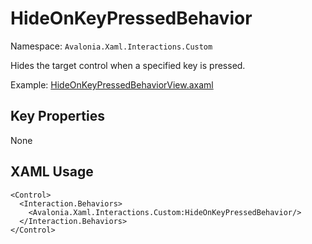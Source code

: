 # HideOnKeyPressedBehavior

Namespace: `Avalonia.Xaml.Interactions.Custom`

Hides the target control when a specified key is pressed.

Example: [HideOnKeyPressedBehaviorView.axaml](samples/BehaviorsTestApplication/Views/Pages/HideOnKeyPressedBehaviorView.axaml)

## Key Properties
None

## XAML Usage
```xaml
<Control>
  <Interaction.Behaviors>
    <Avalonia.Xaml.Interactions.Custom:HideOnKeyPressedBehavior/>
  </Interaction.Behaviors>
</Control>
```

